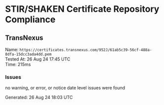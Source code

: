 # STIR/SHAKEN Certificate Repository Compliance

## TransNexus

Name: `https://certificates.transnexus.com/952J/61ab5c39-56cf-488a-8dfa-15dcc3ada4dd.pem`\
Tested At: 26 Aug 24 17:45 UTC\
Time: 215ms

### Issues

no warning, or error, or notice date level issues were found

Generated: 26 Aug 24 18:03 UTC